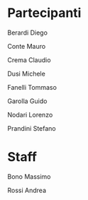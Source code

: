 # Partecipanti

Berardi Diego

Conte Mauro

Crema Claudio

Dusi Michele

Fanelli Tommaso

Garolla Guido

Nodari Lorenzo

Prandini Stefano

# Staff

Bono Massimo
 
Rossi Andrea
